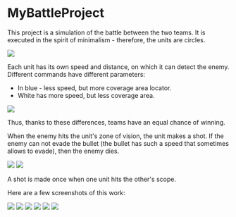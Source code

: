 # MyBattleProject

This project is a simulation of the battle between the two teams. It is executed in the spirit of minimalism - therefore, the units are circles.

![](https://github.com/Orlodox/MyBattleProject/blob/master/Screenshots/Screenshot_1.png)

Each unit has its own speed and distance, on which it can detect the enemy. Different commands have different parameters:
- In blue - less speed, but more coverage area locator.
- White has more speed, but less coverage area.

![](https://github.com/Orlodox/MyBattleProject/blob/master/Screenshots/Screenshot_2.png)

Thus, thanks to these differences, teams have an equal chance of winning.

When the enemy hits the unit's zone of vision, the unit makes a shot. If the enemy can not evade the bullet (the bullet has such a speed that sometimes allows to evade), then the enemy dies.

![](https://github.com/Orlodox/MyBattleProject/blob/master/Screenshots/Screenshot_4.png) 
![](https://github.com/Orlodox/MyBattleProject/blob/master/Screenshots/Screenshot_5.png)

A shot is made once when one unit hits the other's scope.

Here are a few screenshots of this work:

![](https://github.com/Orlodox/MyBattleProject/blob/master/Screenshots/Screenshot_7.png) 
![](https://github.com/Orlodox/MyBattleProject/blob/master/Screenshots/Screenshot_8.png)
![](https://github.com/Orlodox/MyBattleProject/blob/master/Screenshots/Screenshot_9.png)
![](https://github.com/Orlodox/MyBattleProject/blob/master/Screenshots/Screenshot_10.png)
![](https://github.com/Orlodox/MyBattleProject/blob/master/Screenshots/Screenshot_11.png)
![](https://github.com/Orlodox/MyBattleProject/blob/master/Screenshots/Screenshot_12.png)
